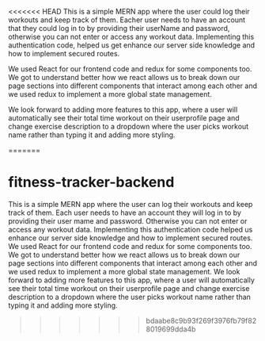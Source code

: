 <<<<<<< HEAD
This is a simple MERN app where the user could log their workouts and keep track of them. 
Eacher user needs to have an account that they could log in to by providing their userName and password, otherwise you can not enter or access any workout data. Implementing this authentication code, helped us get enhance our server side knowledge and how to implement secured routes. 

We used React for our frontend code and redux for some components too. We got to understand better how we react allows us to break down our page sections into different components that interact among each other and we used redux to implement a more global state management.

We look forward to adding more features to this app, where a user will automatically see their total time workout on their userprofile page and change exercise description to a dropdown where the user picks workout name rather than typing it and adding more styling. 

=======
# fitness-tracker-backend

This is a simple MERN app where the user can log their workouts and keep track of them.
Each user needs to have an account they will log in to by providing their user mame and password. Otherwise you can not enter or access any workout data. Implementing this authentication code helped us enhance our server side knowledge and how to implement secured routes.
We used React for our frontend code and redux for some components too. We got to understand better how we react allows us to break down our page sections into different components that interact among each other and we used redux to implement a more global state management.
We look forward to adding more features to this app, where a user will automatically see their total time workout on their userprofile page and change exercise description to a dropdown where the user picks workout name rather than typing it and adding more styling.
>>>>>>> bdaabe8c9b93f269f3976fb79f828019699dda4b
